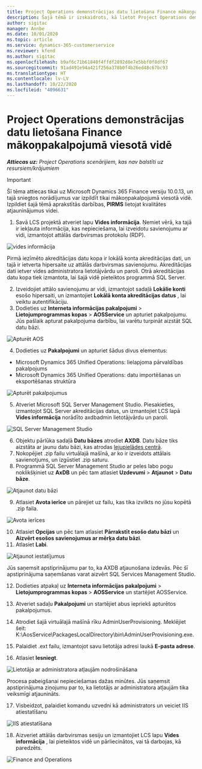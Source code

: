 ```yaml
---
title: Project Operations demonstrācijas datu lietošana Finance mākoņpakalpojumā viesotā vidē
description: Šajā tēmā ir izskaidrots, kā lietot Project Operations demonstrācijas datus Dynamics 365 Finance mākoņpakalpojumā viesotā vidē.
author: sigitac
manager: Annbe
ms.date: 10/01/2020
ms.topic: article
ms.service: dynamics-365-customerservice
ms.reviewer: kfend
ms.author: sigitac
ms.openlocfilehash: b9af6c71b61840f4ffdf2892d8e7e5bbf0f8df67
ms.sourcegitcommit: 91ad491e94a421f256a378b0f4b26ed48c67bc93
ms.translationtype: HT
ms.contentlocale: lv-LV
ms.lasthandoff: 10/22/2020
ms.locfileid: "4096631"
---
```

# <a name="apply-project-operations-demo-data-to-a-finance-cloud-hosted-environment"></a>Project Operations demonstrācijas datu lietošana Finance mākoņpakalpojumā viesotā vidē

_**Attiecas uz:** Project Operations scenārijiem, kas nav balstīti uz resursiem/krājumiem_

> [!IMPORTANT]
> Šī tēma attiecas tikai uz Microsoft Dynamics 365 Finance versiju 10.0.13, un tajā sniegtos norādījumus var izpildīt tikai mākoņpakalpojumā viesotā vidē. Izpildiet šajā tēmā aprakstītās darbības, **PIRMS** lietojat kvalitātes atjauninājumus videi.

1. Savā LCS projektā atveriet lapu **Vides informācija**. Ņemiet vērā, ka tajā ir iekļauta informācija, kas nepieciešama, lai izveidotu savienojumu ar vidi, izmantojot attālās darbvirsmas protokolu (RDP).

![ vides informācija](./media/1EnvironmentDetails.png)

Pirmā iezīmēto akreditācijas datu kopa ir lokālā konta akreditācijas dati, un tajā ir ietverta hipersaite uz attālās darbvirsmas savienojumu. Akreditācijas dati ietver vides administratora lietotājvārdu un paroli. Otrā akreditācijas datu kopa tiek izmantota, lai šajā vidē pieteiktos programmā SQL Server.

2. Izveidojiet attālo savienojumu ar vidi, izmantojot sadaļā **Lokālie konti** esošo hipersaiti, un izmantojiet **Lokālā konta akreditācijas datus** , lai veiktu autentifikāciju.
3. Dodieties uz **Interneta informācijas pakalpojumi** > **Lietojumprogrammas kopas** > **AOSService** un apturiet pakalpojumu. Jūs pašlaik apturat pakalpojuma darbību, lai varētu turpināt aizstāt SQL datu bāzi.

![Apturēt AOS](./media/2StopAOS.png)

4. Dodieties uz **Pakalpojumi** un apturiet šādus divus elementus:

- Microsoft Dynamics 365 Unified Operations: lielapjoma pārvaldības pakalpojums
- Microsoft Dynamics 365 Unified Operations: datu importēšanas un eksportēšanas struktūra

![Apturēt pakalpojumus](./media/3StopServices.png)

5. Atveriet Microsoft SQL Server Management Studio. Piesakieties, izmantojot SQL Server akreditācijas datus, un izmantojiet LCS lapā **Vides informācija** norādīto axdbadmin lietotājvārdu un paroli.

![SQL Server Management Studio](./media/4SSMS.png)

6. Objektu pārlūka sadaļā **Datu bāzes** atrodiet **AXDB**. Datu bāze tiks aizstāta ar jaunu datu bāzi, kas atrodas [lejupielādes centrā](https://download.microsoft.com/download/1/a/3/1a314bd2-b082-4a87-abdc-1ba26c92b63d/ProjOpsDemoDataFOGARelease.zip). 
7. Nokopējiet .zip failu virtuālajā mašīnā, ar ko ir izveidots attālais savienotjums, un izgūstiet .zip saturu.
8. Programmā SQL Server Management Studio ar peles labo pogu noklikšķiniet uz **AxDB** un pēc tam atlasiet **Uzdevumi** > **Atjaunot** > **Datu bāze**.

![Atjaunot datu bāzi](./media/5RestoreDatabase.png)

9. Atlasiet **Avota ierīce** un pārejiet uz failu, kas tika izvilkts no jūsu kopētā .zip faila.

![Avota ierīces](./media/6SourceDevice.png)

10. Atlasiet **Opcijas** un pēc tam atlasiet **Pārrakstīt esošo datu bāzi** un **Aizvērt esošos savienojumus ar mērķa datu bāzi**. 
11. Atlasiet **Labi**.

![Atjaunot iestatījumus](./media/7RestoreSetting.png)

Jūs saņemsit apstiprinājumu par to, ka AXDB atjaunošana izdevās. Pēc šī apstiprinājuma saņemšanas varat aizvērt SQL Services Management Studio.

12. Dodieties atpakaļ uz **Interneta informācijas pakalpojumi** > **Lietojumprogrammas kopas** > **AOSService** un startējiet AOSService.
13. Atveriet sadaļu **Pakalpojumi** un startējiet abus iepriekš apturētos pakalpojumus.

14. Atrodiet šajā virtuālajā mašīnā rīku AdminUserProvisioning. Meklējiet šeit: K:\AosService\PackagesLocalDirectory\bin\AdminUserProvisioning.exe.
15. Palaidiet .ext failu, izmantojot savu lietotāja adresi laukā **E-pasta adrese**. 
16. Atlasiet **Iesniegt**.

![Lietotāja ar administratora atļaujām nodrošināšana](./media/8AdminUserProvisioning.png)

Procesa pabeigšanai nepieciešamas dažas minūtes. Jūs saņemsit apstiprinājuma ziņojumu par to, ka lietotājs ar administratora atļaujām tika veiksmīgi atjaunināts.

17. Visbeidzot, palaidiet komandu uzvedni kā administrators un veiciet IIS atiestatīšanu

![IIS atiestatīšana](./media/9IISReset.png)

18. Aizveriet attālās darbvirsmas sesiju un izmantojiet LCS lapu **Vides informācija** , lai pieteiktos vidē un pārliecinātos, vai tā darbojas, kā paredzēts.

![Finance and Operations](./media/10FinanceAndOperations.png)

